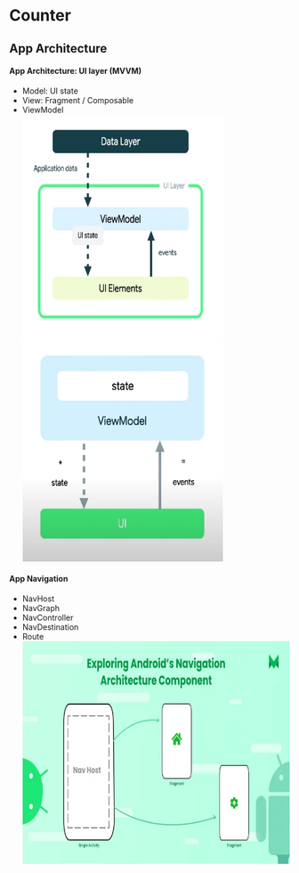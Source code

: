 # Counter

## App Architecture

#### App Architecture: UI layer (MVVM)

- Model: UI state
- View: Fragment / Composable
- ViewModel
  \
  <img src="clean-architecture.png" alt="Clean Architecture" width="360" height="400" />
  <img src="mvvm-architecture.png" alt="MVVM Architecture" width="360" height="400" />

#### App Navigation

- NavHost
- NavGraph
- NavController
- NavDestination
- Route
  \
  <img src="app-navigation.png" alt="App Navigation" width="720" height="400" />



